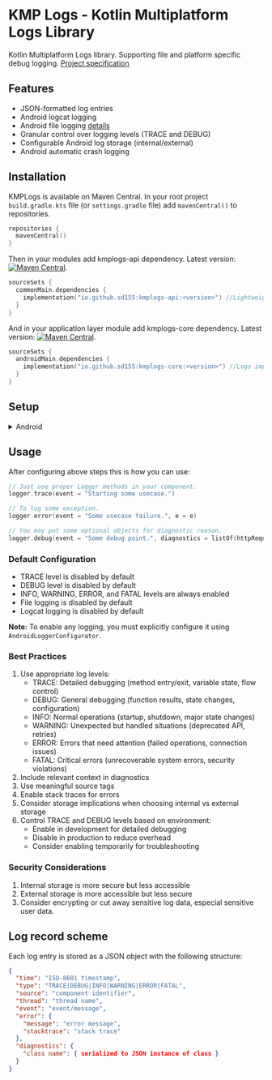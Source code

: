 # KMP Logs - Kotlin Multiplatform Logs Library

Kotlin Multiplatform Logs library. Supporting file and platform specific debug logging.
[Project specification](./PROJECT.md)

## Features

- JSON-formatted log entries
- Android logcat logging
- Android file logging [details](./kmplogs-core/README.md)
- Granular control over logging levels (TRACE and DEBUG)
- Configurable Android log storage (internal/external)
- Android automatic crash logging

## Installation

KMPLogs is available on Maven Central. In your root project `build.gradle.kts` file (or `settings.gradle` file) add `mavenCentral()` to repositories.

```kotlin
repositories { 
  mavenCentral()
}
```

Then in your modules add kmplogs-api dependency. Latest version: [![Maven Central](https://img.shields.io/maven-central/v/io.github.sd155/kmplogs-api?color=blue)](https://search.maven.org/search?q=g:io.github.sd155+kmplogs).
```kotlin
sourceSets {
  commonMain.dependencies {
    implementation("io.github.sd155:kmplogs-api:<version>") //Lightweight Logger API
  }
}
```
And in your application layer module add kmplogs-core dependency. Latest version: [![Maven Central](https://img.shields.io/maven-central/v/io.github.sd155/kmplogs-core?color=blue)](https://search.maven.org/search?q=g:io.github.sd155+kmplogs).
```kotlin
sourceSets {
  androidMain.dependencies {
    implementation("io.github.sd155:kmplogs-core:<version>") //Logs implementation for Android
  }
}
```

## Setup

<details>
  <summary>Android</summary>

##### Android Setup

Configure logs before use.
Note, that no logging is enabled by default.
You may reconfigure logs at any time. Note, that you need not to re-instantiate your loggers.

```kotlin
AndroidLoggerConfigurator()
    // Enable file logging.
    .enableFileLogging(
        appContext = context,
        external = false,           // Use internal storage
        maxBackupFiles = 5,        // Keep 5 backup files
        logFileSizeMb = 10         // Rotate at 10MB
    )
    // Enable file logging with defaults: internal, 5 backup files, 10Mb log file threshold.
    .enableFileLogging(appContext = context)
    // Disable file logging.
    .disableFileLogging()
    // Enable logcat logging.
    .enableLogcatLogging()    
    // Disable logcat logging.
    .disableLogcatLogging()
    // Enable TRACE level logging (most detailed).
    .enableTraceLogging()
    // Disable TRACE level logging.
    .disableTraceLogging()
    // Enable DEBUG level logging.
    .enableDebugLogging()
    // Disable DEBUG level logging.
    .disableDebugLogging()
```

To log something - create logger instances and provide them for your components in your favorite DI pattern.

```kotlin
// Use top level factory method to create an instance of Logger.
val logger = createAndroidLogger(sourceTag = "YourComponentTag")
```

</details>

## Usage

After configuring above steps this is how you can use:
```kotlin
// Just use proper Logger methods in your component.
logger.trace(event = "Starting some usecase.")

// To log some exception.
logger.error(event = "Some usecase failure.", e = e)

// You may put some optional objects for diagnostic reason.
logger.debug(event = "Some debug point.", diagnostics = listOf(httpRequest, httpResponse))
```
### Default Configuration
- TRACE level is disabled by default
- DEBUG level is disabled by default
- INFO, WARNING, ERROR, and FATAL levels are always enabled
- File logging is disabled by default
- Logcat logging is disabled by default

**Note:** To enable any logging, you must explicitly configure it using `AndroidLoggerConfigurator`.

### Best Practices
1. Use appropriate log levels:
   - TRACE: Detailed debugging (method entry/exit, variable state, flow control)
   - DEBUG: General debugging (function results, state changes, configuration)
   - INFO: Normal operations (startup, shutdown, major state changes)
   - WARNING: Unexpected but handled situations (deprecated API, retries)
   - ERROR: Errors that need attention (failed operations, connection issues)
   - FATAL: Critical errors (unrecoverable system errors, security violations)
2. Include relevant context in diagnostics
3. Use meaningful source tags
4. Enable stack traces for errors
5. Consider storage implications when choosing internal vs external storage
6. Control TRACE and DEBUG levels based on environment:
   - Enable in development for detailed debugging
   - Disable in production to reduce overhead
   - Consider enabling temporarily for troubleshooting

### Security Considerations
1. Internal storage is more secure but less accessible
2. External storage is more accessible but less secure
3. Consider encrypting or cut away sensitive log data, especial sensitive user data.

## Log record scheme

Each log entry is stored as a JSON object with the following structure:

```json
{
  "time": "ISO-8601 timestamp",
  "type": "TRACE|DEBUG|INFO|WARNING|ERROR|FATAL",
  "source": "component identifier",
  "thread": "thread name",
  "event": "event/message",
  "error": {
    "message": "error message",
    "stacktrace": "stack trace"
  },
  "diagnostics": {
    "class name": { serialized to JSON instance of class }
  }
}
```
